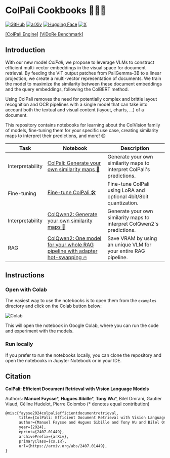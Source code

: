 # ColPali Cookbooks 👨🏻‍🍳

[![GitHub](https://img.shields.io/badge/ColPali_Cookbooks-100000?style=for-the-badge&logo=github&logoColor=white)](https://github.com/tonywu71/colpali-cookbooks)
[![arXiv](https://img.shields.io/badge/arXiv-2407.01449-b31b1b.svg?style=for-the-badge)](https://arxiv.org/abs/2407.01449)
[![Hugging Face](https://img.shields.io/badge/Vidore-FFD21E?style=for-the-badge&logo=huggingface&logoColor=000)](https://huggingface.co/vidore)
[![X](https://img.shields.io/badge/Thread-%23000000?style=for-the-badge&logo=X&logoColor=white)](https://x.com/tonywu_71/status/1809183824464560138)

[[ColPali Engine]](https://github.com/illuin-tech/colpali)
[[ViDoRe Benchmark]](https://github.com/illuin-tech/vidore-benchmark)

## Introduction

With our new model *ColPali*, we propose to leverage VLMs to construct efficient multi-vector embeddings in the visual space for document retrieval. By feeding the ViT output patches from PaliGemma-3B to a linear projection, we create a multi-vector representation of documents. We train the model to maximize the similarity between these document embeddings and the query embeddings, following the ColBERT method.

Using ColPali removes the need for potentially complex and brittle layout recognition and OCR pipelines with a single model that can take into account both the textual and visual content (layout, charts, ...) of a document.

This repository contains notebooks for learning about the ColVision family of models, fine-tuning them for your specific use case, creating similarity maps to interpret their predictions, and more! 😍

| Task             | Notebook                                                     | Description                                                  |
| ---------------- | ------------------------------------------------------------ | ------------------------------------------------------------ |
| Interpretability | [ColPali: Generate your own similarity maps 👀](https://github.com/tonywu71/colpali-cookbooks/blob/main/examples/gen_colpali_similarity_maps.ipynb) | Generate your own similarity maps to interpret ColPali's predictions. |
| Fine-tuning      | [Fine-tune ColPali 🛠️](https://github.com/tonywu71/colpali-cookbooks/blob/main/examples/finetune_colpali.ipynb) | Fine-tune ColPali using LoRA and optional 4bit/8bit quantization. |
| Interpretability | [ColQwen2: Generate your own similarity maps 👀](https://github.com/tonywu71/colpali-cookbooks/blob/main/examples/gen_colqwen2_similarity_maps.ipynb) | Generate your own similarity maps to interpret ColQwen2's predictions. |
| RAG              | [ColQwen2: One model for your whole RAG pipeline with adapter hot-swapping 🔥](https://github.com/tonywu71/colpali-cookbooks/blob/main/examples/run_e2e_rag_colqwen2_with_adapter_hot_swapping.ipynb) | Save VRAM by using an unique VLM for your entire RAG pipeline. |

## Instructions

### Open with Colab

The easiest way to use the notebooks is to open them from the `examples` directory and click on the Colab button below:

![Colab](https://img.shields.io/badge/Open_in_Colab-F9AB00?logo=googlecolab&logoColor=fff&style=for-the-badge)

This will open the notebook in Google Colab, where you can run the code and experiment with the models.

### Run locally

If you prefer to run the notebooks locally, you can clone the repository and open the notebooks in Jupyter Notebook or in your IDE.

## Citation

**ColPali: Efficient Document Retrieval with Vision Language Models**  

Authors: **Manuel Faysse**\*, **Hugues Sibille**\*, **Tony Wu**\*, Bilel Omrani, Gautier Viaud, Céline Hudelot, Pierre Colombo (\* denotes equal contribution)

```latex
@misc{faysse2024colpaliefficientdocumentretrieval,
      title={ColPali: Efficient Document Retrieval with Vision Language Models}, 
      author={Manuel Faysse and Hugues Sibille and Tony Wu and Bilel Omrani and Gautier Viaud and Céline Hudelot and Pierre Colombo},
      year={2024},
      eprint={2407.01449},
      archivePrefix={arXiv},
      primaryClass={cs.IR},
      url={https://arxiv.org/abs/2407.01449}, 
}
```
